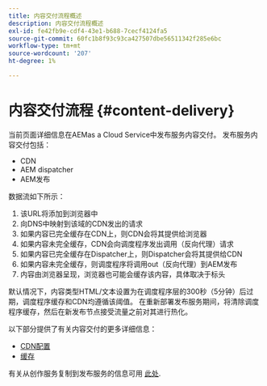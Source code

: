 ```yaml
---
title: 内容交付流程概述
description: 内容交付流程概述
exl-id: fe42fb9e-cdf4-43e1-b688-7cecf4124fa5
source-git-commit: 60fc1b8f93c93ca427507dbe56511342f285e6bc
workflow-type: tm+mt
source-wordcount: '207'
ht-degree: 1%

---
```


# 内容交付流程 {#content-delivery}

当前页面详细信息在AEMas a Cloud Service中发布服务内容交付。 发布服务内容交付包括：

* CDN
* AEM dispatcher
* AEM发布

数据流如下所示：

1. 该URL将添加到浏览器中
1. 向DNS中映射到该域的CDN发出的请求
1. 如果内容已完全缓存在CDN上，则CDN会将其提供给浏览器
1. 如果内容未完全缓存，CDN会向调度程序发出调用（反向代理）请求
1. 如果内容已完全缓存在Dispatcher上，则Dispatcher会将其提供给CDN
1. 如果内容未完全缓存，则调度程序将调用out（反向代理）到AEM发布
1. 内容由浏览器呈现，浏览器也可能会缓存该内容，具体取决于标头

默认情况下，内容类型HTML/文本设置为在调度程序层的300秒（5分钟）后过期，调度程序缓存和CDN均遵循该阈值。 在重新部署发布服务期间，将清除调度程序缓存，然后在新发布节点接受流量之前对其进行热化。

以下部分提供了有关内容交付的更多详细信息：
* [CDN配置](/help/implementing/dispatcher/cdn.md)
* [缓存](/help/implementing/dispatcher/caching.md)


有关从创作服务复制到发布服务的信息可用 [此处](/help/operations/replication.md).
